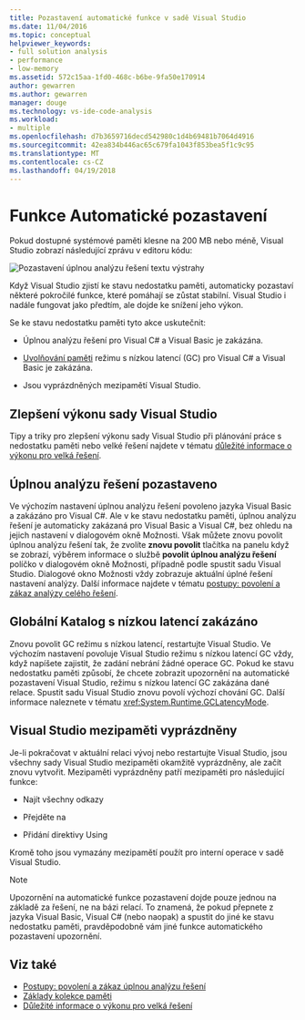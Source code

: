```yaml
---
title: Pozastavení automatické funkce v sadě Visual Studio
ms.date: 11/04/2016
ms.topic: conceptual
helpviewer_keywords:
- full solution analysis
- performance
- low-memory
ms.assetid: 572c15aa-1fd0-468c-b6be-9fa50e170914
author: gewarren
ms.author: gewarren
manager: douge
ms.technology: vs-ide-code-analysis
ms.workload:
- multiple
ms.openlocfilehash: d7b3659716decd542980c1d4b69481b7064d4916
ms.sourcegitcommit: 42ea834b446ac65c679fa1043f853bea5f1c9c95
ms.translationtype: MT
ms.contentlocale: cs-CZ
ms.lasthandoff: 04/19/2018
---
```

# <a name="automatic-feature-suspension"></a>Funkce Automatické pozastavení

Pokud dostupné systémové paměti klesne na 200 MB nebo méně, Visual Studio zobrazí následující zprávu v editoru kódu:

![Pozastavení úplnou analýzu řešení textu výstrahy](../code-quality/media/fsa_alert.png)

Když Visual Studio zjistí ke stavu nedostatku paměti, automaticky pozastaví některé pokročilé funkce, které pomáhají se zůstat stabilní. Visual Studio i nadále fungovat jako předtím, ale dojde ke snížení jeho výkon.

Se ke stavu nedostatku paměti tyto akce uskutečnit:

- Úplnou analýzu řešení pro Visual C# a Visual Basic je zakázána.

- [Uvolňování paměti](/dotnet/standard/garbage-collection/index) režimu s nízkou latencí (GC) pro Visual C# a Visual Basic je zakázána.

- Jsou vyprázdněných mezipamětí Visual Studio.

## <a name="improve-visual-studio-performance"></a>Zlepšení výkonu sady Visual Studio

Tipy a triky pro zlepšení výkonu sady Visual Studio při plánování práce s nedostatku paměti nebo velké řešení najdete v tématu [důležité informace o výkonu pro velká řešení](https://github.com/dotnet/roslyn/wiki/Performance-considerations-for-large-solutions).

## <a name="full-solution-analysis-suspended"></a>Úplnou analýzu řešení pozastaveno

Ve výchozím nastavení úplnou analýzu řešení povoleno jazyka Visual Basic a zakázáno pro Visual C#. Ale v ke stavu nedostatku paměti, úplnou analýzu řešení je automaticky zakázaná pro Visual Basic a Visual C#, bez ohledu na jejich nastavení v dialogovém okně Možnosti. Však můžete znovu povolit úplnou analýzu řešení tak, že zvolíte **znovu povolit** tlačítka na panelu když se zobrazí, výběrem informace o službě **povolit úplnou analýzu řešení** políčko v dialogovém okně Možnosti, případně podle spustit sadu Visual Studio. Dialogové okno Možnosti vždy zobrazuje aktuální úplné řešení nastavení analýzy. Další informace najdete v tématu [postupy: povolení a zákaz analýzy celého řešení](../code-quality/how-to-enable-and-disable-full-solution-analysis-for-managed-code.md).

## <a name="gc-low-latency-disabled"></a>Globální Katalog s nízkou latencí zakázáno

Znovu povolit GC režimu s nízkou latencí, restartujte Visual Studio. Ve výchozím nastavení povoluje Visual Studio režimu s nízkou latencí GC vždy, když napíšete zajistit, že zadání nebrání žádné operace GC. Pokud ke stavu nedostatku paměti způsobí, že chcete zobrazit upozornění na automatické pozastavení Visual Studio, režimu s nízkou latencí GC zakázána dané relace. Spustit sadu Visual Studio znovu povolí výchozí chování GC. Další informace naleznete v tématu <xref:System.Runtime.GCLatencyMode>.

## <a name="visual-studio-caches-flushed"></a>Visual Studio mezipaměti vyprázdněny

Je-li pokračovat v aktuální relaci vývoj nebo restartujte Visual Studio, jsou všechny sady Visual Studio mezipaměti okamžitě vyprázdněny, ale začít znovu vytvořit. Mezipaměti vyprázdněny patří mezipaměti pro následující funkce:

- Najít všechny odkazy

- Přejděte na

- Přidání direktivy Using

Kromě toho jsou vymazány mezipamětí použít pro interní operace v sadě Visual Studio.

> [!NOTE]
> Upozornění na automatické funkce pozastavení dojde pouze jednou na základě za řešení, ne na bázi relací. To znamená, že pokud přepnete z jazyka Visual Basic, Visual C# (nebo naopak) a spustit do jiné ke stavu nedostatku paměti, pravděpodobně vám jiné funkce automatického pozastavení upozornění.

## <a name="see-also"></a>Viz také

- [Postupy: povolení a zákaz úplnou analýzu řešení](../code-quality/how-to-enable-and-disable-full-solution-analysis-for-managed-code.md)
- [Základy kolekce paměti](/dotnet/standard/garbage-collection/fundamentals)
- [Důležité informace o výkonu pro velká řešení](https://github.com/dotnet/roslyn/wiki/Performance-considerations-for-large-solutions)